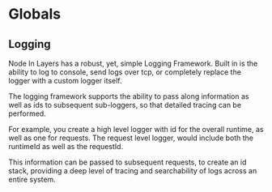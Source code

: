 # Globals

## Logging

Node In Layers has a robust, yet, simple Logging Framework.
Built in is the ability to log to console, send logs over tcp, or completely replace the logger with a custom logger itself.

The logging framework supports the ability to pass along information as well as ids to subsequent sub-loggers, so that detailed tracing can be performed.

For example, you create a high level logger with id for the overall runtime, as well as one for requests. The request level logger, would include both the runtimeId as well as the requestId.

This information can be passed to subsequent requests, to create an id stack, providing a deep level of tracing and searchability of logs across an entire system.
